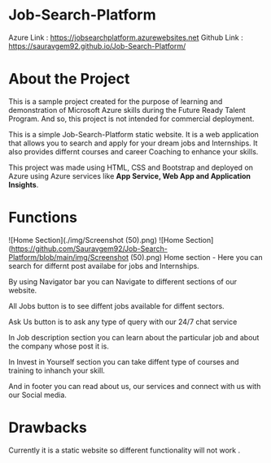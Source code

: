 # Job-Search-Platform

Azure Link : https://jobsearchplatform.azurewebsites.net
Github Link : https://sauravgem92.github.io/Job-Search-Platform/

# About the Project
This is a sample project created for the purpose of learning and demonstration of Microsoft Azure skills during the Future Ready Talent Program. And so, this project is not intended for commercial deployment.

This is a simple Job-Search-Platform static website. It is a web application that allows you to search and apply for your dream jobs and Internships.
It also provides differnt courses and career Coaching to enhance your skills.

This project was made using HTML, CSS and Bootstrap and deployed on Azure using Azure services like **App Service, Web App and Application Insights**.

# Functions
![Home Section](./img/Screenshot (50).png)
![Home Section](https://github.com/Sauravgem92/Job-Search-Platform/blob/main/img/Screenshot (50).png)
Home section - Here you can search for differnt post availabe for jobs and Internships.

By using Navigator bar you can Navigate to different sections of our website. 

All Jobs button is to see diffent jobs available for diffent sectors.

Ask Us button is to ask any type of query with our 24/7 chat service

In Job description section you can learn about the particular job and about the company whose post it is.

In Invest in Yourself section you can take diffent type of courses and training to inhanch your skill.

And in footer you can read about us, our services and connect with us with our Social media.

# Drawbacks
Currently it is a static website so different functionality will not work .


